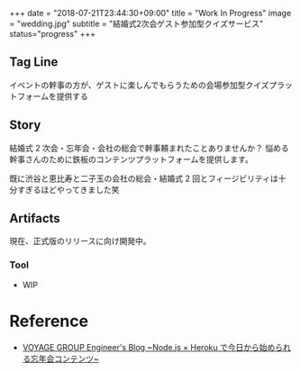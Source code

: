 +++
date = "2018-07-21T23:44:30+09:00"
title = "Work In Progress"
image = "wedding.jpg"
subtitle = "結婚式2次会ゲスト参加型クイズサービス"
status="progress"
+++

## Tag Line

イベントの幹事の方が、ゲストに楽しんでもらうための会場参加型クイズプラットフォームを提供する

## Story

結婚式 2 次会・忘年会・会社の総会で幹事頼まれたことありませんか？
悩める幹事さんのために鉄板のコンテンツプラットフォームを提供します。

既に渋谷と恵比寿と二子玉の会社の総会・結婚式 2 回とフィージビリティは十分すぎるほどやってきました笑

## Artifacts

現在、正式版のリリースに向け開発中。

### Tool

-   WIP

# Reference

-   [VOYAGE GROUP Engineer's Blog ~Node.js × Heroku で今日から始められる忘年会コンテンツ~](http://tech.voyagegroup.com/archives/7926523.html)
